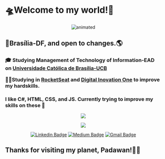 <h1><b>🛸Welcome to my world!👋</b></h1>


<p align="center">
  <img src="https://media.giphy.com/media/jARan3OBfJENnQokBZ/giphy.gif" alt="animated" />
</p>
<p><h2><b>📌Brasília-DF, and open to changes.🌎</b></h2></p>
  <p><h3><b>🎓 Studying <b>Management of Technology of Information-EAD</b> on <a href="https://ucb.catolica.edu.br/">Universidade Católica de Brasília-UCB</b></a></p>
  <p>👨‍💻<b>Studying in <a href="https://app.rocketseat.com.br/">RocketSeat</a> and <a href="https://web.digitalinnovation.one/">Digital Inovation One</a> to improve my hardskills.</b></h3></p>
<h3><b>I like C#, HTML, CSS, and JS. Currently trying to improve my skills on these 🙌</b></h3>

<p align="center">
  <img align="center" src="https://github-readme-stats.vercel.app/api?username=Guedesou&show_icons=true&theme=highcontrast"> 
</p>

<p align="center">
  <img align="center" src="https://github-readme-stats.vercel.app/api/top-langs/?username=Guedesou&layout=compact&theme=highcontrast"> 
</p>

<p align="center">
<a href="https://www.linkedin.com/in/guedesou/" target="blank"><img alt="Linkedin Badge" src="https://img.shields.io/badge/-Thiago%20Guedes-black?style=flat-square&logo=Linkedin&logoColor=white&link=https://www.linkedin.com/in/guedesou/"/></a>
 <a href="https://medium.com/@sradtsor" target="blank"><img alt="Medium Badge" src="https://img.shields.io/badge/-Thiago%20Guedes-black?style=flat-square&logo=Medium&logoColor=white&link=https://medium.com/@sradtsor"/></a>
<a href="mailto:sradtsor@gmail.com" target="blank"><img alt="Gmail Badge" src="https://img.shields.io/badge/-sradtsor@gmail.com-black?style=flat-square&logo=Gmail&logoColor=orange&link=mailto:sradtsor@gmail.com"/></a>
</p>

<b><h2>Thanks for visiting my planet, Padawan!👨‍🚀 </h2></b>

